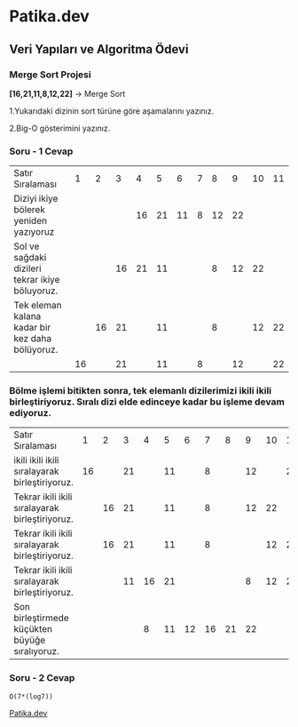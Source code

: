 # Patika.dev
## Veri Yapıları ve Algoritma Ödevi

### Merge Sort Projesi

**[16,21,11,8,12,22]** -> Merge Sort

1.Yukarıdaki dizinin sort türüne göre aşamalarını yazınız.

2.Big-O gösterimini yazınız.

### Soru - 1 Cevap

|||||||||||||
|-----|-----| ----|----|----|----|----|----|----|----|----|----|
|Satır Sıralaması  |1|2|3|4|5|6|7|8|9|10|11|12|
|Diziyi ikiye bölerek yeniden yazıyoruz  ||||16|21|11|8|12|22|||
|Sol ve sağdaki dizileri tekrar ikiye böluyoruz.  |||16|21|11|||8|12|22||
|Tek eleman kalana kadar bir kez daha bölüyoruz.  ||16|21||11|||8||12|22||
|  |16||21||11||8||12||22||


### Bölme işlemi bitikten sonra, tek elemanlı dizilerimizi ikili ikili birleştiriyoruz. Sıralı dizi elde edinceye kadar bu işleme devam ediyoruz.

|||||||||||||
|-----|-----| ----|----|----|----|----|----|----|----|----|----|
|Satır Sıralaması  |1|2|3|4|5|6|7|8|9|10|11|12|
|ikili ikili ikili sıralayarak birleştiriyoruz.  |16||21||11||8||12||22||
|Tekrar ikili ikili sıralayarak birleştiriyoruz.  ||16|21||11||8||12|22|||
|Tekrar ikili ikili sıralayarak birleştiriyoruz.  ||16|21||11||8|||12|22||
|Tekrar ikili ikili sıralayarak birleştiriyoruz.  |||11|16|21||||8|12|22||
|Son birleştirmede küçükten büyüğe sıralıyoruz.  ||||8|11|12|16|21|22||||

### Soru - 2 Cevap

```
O(7*(log7))
```




[Patika.dev](http://www.patika.dev)
